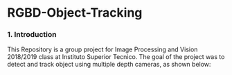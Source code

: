 ﻿# RGBD-Object-Tracking

### 1. Introduction

This Repository is a group project for Image Processing and Vision 2018/2019 class at Instituto Superior Tecnico. The goal of the project was to detect and track object using multiple depth cameras, as shown below:


